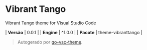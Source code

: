 # Vibrant Tango

Vibrant Tango theme for Visual Studio Code

| **Versão** | 0.0.1 |
| **Engine** | ^1.0.0 |
| **Pacote** | theme-vibranttango |

> Autogerado por [go-vsc-theme](https://github.com/natalbu/go-vsc-theme).
